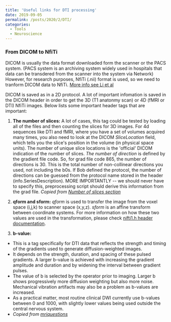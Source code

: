 ```yaml
---
title: 'Useful links for DTI processing'
date: 2019-09-05
permalink: /posts/2020/2/DTI/
categories:
  - Tools
  - Neuroscience
---
```


### From DICOM to NfiTi
DICOM is usually the data format downloaded form the scanner or the PACS system. (PACS system is an archiving system widely used in hospitals that data can be transdered from the scanner into the system via Network) However, for research purposes, NfiTi (.nii) format is used, so we need to tranform DICOM data to NfiTi. [More info see Li et al](https://rachel-sunrui.github.io/assets/Li_et_al_DICOM2NIfTI.pdf)


DICOM is saved as in a 2D protocol. A lot of important infomation is saved in the DICOM header in order to get the 3D (T1 anatonmy scan) or 4D (fMRI or DTI) NfiTi images. Below lists some important header tags that are important:
1. **The number of slices:**
A lot of cases, this tag could be tested by loading all of the files and then counting the slices for 3D images. For 4d sequences like DTI and fMRI, where you have a set of volumes acquired many times, you also need to look at the DICOM *SliceLocation* field, which tells you the slice's position in the volume (in physical space units). The number of unique slice locations is the 'official' DICOM indication of the number of slices. *The number of direction* is defined by the gradient file code. So, for grad file code 865, the number of directions is 30. This is the total number of non-collinear directions you used, not including the b0s. If Bob defined the protocol, the number of directions can be guessed from the protocol name stored in the header (info.SeriesDescription). MORE IMPORTANTLY -- we should never have to specify this, preprocessing script should derive this information from the grad file. *Copied from [Number of slices section](https://web.stanford.edu/group/vista/cgi-bin/wiki/index.php/DTI_Preprocessing_User_Manual)*

2. **qform and sform:**
*qform* is used to transfer the image from the voxel space (i,j,k) to scanner space (x,y,z). *sform* is an affine transform between coordinate systems. For more information on how these two values are used in the transformation, please check [nifti1.h header documentation](https://nifti.nimh.nih.gov/nifti-1/documentation/nifti1fields/nifti1fields_pages/qsform.html).

3. **b-value:**
  * This is a tag specifically for DTI data that reflects the strength and timing of the gradients used to generate diffusion-weighted images. 
  * It depends on the strength, duration, and spacing of these pulsed gradients. A larger b-value is achieved with increasing the gradient amplitude and duration and by widening the interval between gradient pulses.
  * The value of b is selected by the operator prior to imaging. Larger b shows progressively more diffusion weighting but also more noise. Mechanical vibration artifacts may also be a problem as b-values are increased.  
  * As a practical matter, most routine clinical DWI currently use b-values between 0 and 1000, with slightly lower values being used outside the central nervous system. 
  * *Copied from [mriquestions](http://mriquestions.com/what-is-the-b-value.html)*



<!-- The caregories I used:
  - Tools
  - Coding
  - Neuroscience
  - Machine learning
  - Image processing
  - Signal processing -->